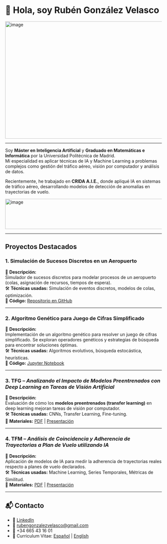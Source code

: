 # 👋 Hola, soy Rubén González Velasco  
<img width="1410" height="376" alt="image" src="https://github.com/user-attachments/assets/cf36f04b-be37-4654-add8-c51fd2885842" />

---
Soy **Máster en Inteligencia Artificial** y **Graduado en Matemáticas e Informática** por la Universidad Politécnica de Madrid.  
Mi especialidad es aplicar técnicas de IA y Machine Learning a problemas complejos como gestión del tráfico aéreo, visión por computador y análisis de datos.  

Recientemente, he trabajado en **CRIDA A.I.E.**, donde apliqué IA en sistemas de tráfico aéreo, desarrollando modelos de detección de anomalías en trayectorias de vuelo.  

<img width="1101" height="97" alt="image" src="https://github.com/user-attachments/assets/e8e61210-2e44-48e4-aae3-0cb80ba0fecf" />

---
## Proyectos Destacados

### 1. Simulación de Sucesos Discretos en un Aeropuerto  
📌 **Descripción:**  
Simulador de sucesos discretos para modelar procesos de un aeropuerto (colas, asignación de recursos, tiempos de espera).  
🛠️ **Técnicas usadas:** Simulación de eventos discretos, modelos de colas, optimización.  
🔗 **Código:** [Repositorio en GitHub](https://github.com/RubenGonV/Simulacion/tree/main/P1)  

---

### 2. Algoritmo Genético para Juego de Cifras Simplificado  
📌 **Descripción:**  
Implementación de un algoritmo genético para resolver un juego de cifras simplificado. Se exploran operadores genéticos y estrategias de búsqueda para encontrar soluciones óptimas.  
🛠️ **Técnicas usadas:** Algoritmos evolutivos, búsqueda estocástica, heurísticas.  
🔗 **Código:** [Jupyter Notebook](https://github.com/RubenGonV/Simulacion/blob/main/P2/genetic_main.ipynb)  

---

### 3. TFG – *Analizando el Impacto de Modelos Preentrenados con Deep Learning en Tareas de Visión Artificial*  
📌 **Descripción:**  
Evaluación de cómo los **modelos preentrenados (transfer learning)** en deep learning mejoran tareas de visión por computador.  
🛠️ **Técnicas usadas:** CNNs, Transfer Learning, Fine-tuning.  
📄 **Materiales:** [PDF](docs/TFG_Ruben.pdf) | [Presentación](docs/TFG_Presentacion.pdf)  

---

### 4. TFM – *Análisis de Coincidencia y Adherencia de Trayectorias a Plan de Vuelo utilizando IA*  
📌 **Descripción:**  
Aplicación de modelos de IA para medir la adherencia de trayectorias reales respecto a planes de vuelo declarados.  
🛠️ **Técnicas usadas:** Machine Learning, Series Temporales, Métricas de Similitud.  
📄 **Materiales:** [PDF](docs/TFM_Ruben.pdf) | [Presentación](docs/TFM_Presentacion.pdf) 

---

## 📬 Contacto  
- 💼 [LinkedIn](https://www.linkedin.com/in/rubengonvel/)  
- 📧 rubengonzalezvelasco@gmail.com  
- 📱 +34 665 43 16 01
- 📄 Curriculum Vitae: [Español](docs/CV_RubenGonzalezVelasco_Agosto25.pdf) | [English](docs/CV_RubenGonzalezVelasco_Aug25.pdf) 
